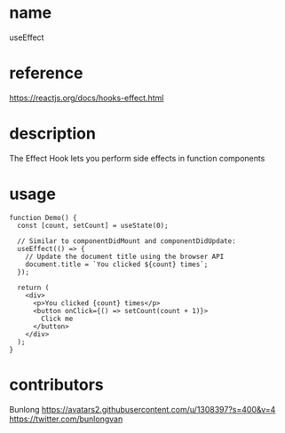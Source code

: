 # name

useEffect

# reference

https://reactjs.org/docs/hooks-effect.html

# description

The Effect Hook lets you perform side effects in function components

# usage

```
function Demo() {
  const [count, setCount] = useState(0);

  // Similar to componentDidMount and componentDidUpdate:
  useEffect(() => {
    // Update the document title using the browser API
    document.title = `You clicked ${count} times`;
  });

  return (
    <div>
      <p>You clicked {count} times</p>
      <button onClick={() => setCount(count + 1)}>
        Click me
      </button>
    </div>
  );
}
```

# contributors

Bunlong
https://avatars2.githubusercontent.com/u/1308397?s=400&v=4
https://twitter.com/bunlongvan
